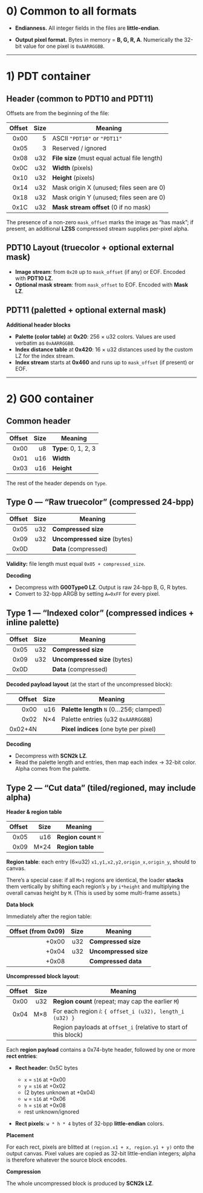 
# 0) Common to all formats

- **Endianness.** All integer fields in the files are **little-endian**.

- **Output pixel format.** Bytes in memory = **B, G, R, A**. Numerically the 32-bit value for one pixel is `0xAARRGGBB`.

---

# 1) PDT container

## Header (common to PDT10 and PDT11)

Offsets are from the beginning of the file:

| Offset | Size | Meaning                                       |
| -----: | ---: | --------------------------------------------- |
|   0x00 |    5 | ASCII `"PDT10"` or `"PDT11"`                  |
|   0x05 |    3 | Reserved / ignored                            |
|   0x08 |  u32 | **File size** (must equal actual file length) |
|   0x0C |  u32 | **Width** (pixels)                            |
|   0x10 |  u32 | **Height** (pixels)                           |
|   0x14 |  u32 | Mask origin X (unused; files seen are 0)      |
|   0x18 |  u32 | Mask origin Y (unused; files seen are 0)      |
|   0x1C |  u32 | **Mask stream offset** (0 if no mask)         |

The presence of a non-zero `mask_offset` marks the image as “has mask”; if present, an additional **LZSS** compressed stream supplies per-pixel alpha.

## PDT10 Layout (truecolor + optional external mask)

* **Image stream**: from `0x20` up to `mask_offset` (if any) or EOF. Encoded with **PDT10 LZ**.
* **Optional mask stream**: from `mask_offset` to EOF. Encoded with **Mask LZ**.

## PDT11 (paletted + optional external mask)

**Additional header blocks**

* **Palette (color table)** at **0x20**: 256 × u32 colors. Values are used verbatim as `0xAARRGGBB`.
* **Index distance table** at **0x420**: 16 × u32 distances used by the custom LZ for the index stream.
* **Index stream** starts at **0x460** and runs up to `mask_offset` (if present) or EOF.

---

# 2) G00 container

## Common header

| Offset | Size | Meaning              |
| -----: | ---: | -------------------- |
|   0x00 |   u8 | **Type**: 0, 1, 2, 3 |
|   0x01 |  u16 | **Width**            |
|   0x03 |  u16 | **Height**           |

The rest of the header depends on `Type`.

## Type 0 — “Raw truecolor” (compressed 24-bpp)

| Offset | Size | Meaning                       |
| -----: | ---: | ----------------------------- |
|   0x05 |  u32 | **Compressed size**           |
|   0x09 |  u32 | **Uncompressed size** (bytes) |
|   0x0D |      | **Data** (compressed)         |

**Validity:** file length must equal `0x05 + compressed_size`.

**Decoding**

* Decompress with **G00Type0 LZ**. Output is raw 24-bpp B, G, R bytes.
* Convert to 32-bpp ARGB by setting `A=0xFF` for every pixel.

## Type 1 — “Indexed color” (compressed indices + inline palette)

| Offset | Size | Meaning                       |
| -----: | ---: | ----------------------------- |
|   0x05 |  u32 | **Compressed size**           |
|   0x09 |  u32 | **Uncompressed size** (bytes) |
|   0x0D |      | **Data** (compressed)         |

**Decoded payload layout** (at the start of the uncompressed block):

|  Offset | Size | Meaning                                 |
| ------: | ---: | --------------------------------------- |
|    0x00 |  u16 | **Palette length** `N` (0…256; clamped) |
|    0x02 |  N×4 | Palette entries (u32 `0xAARRGGBB`)      |
| 0x02+4N |      | **Pixel indices** (one byte per pixel)  |

**Decoding**

* Decompress with **SCN2k LZ**.
* Read the palette length and entries, then map each index -> 32-bit color. Alpha comes from the palette.

## Type 2 — “Cut data” (tiled/regioned, may include alpha)

**Header & region table**

| Offset | Size | Meaning  |
| -----: | ---: | ---------------- |
|   0x05 |  u16 | **Region count** `M`  |
|   0x09 | M×24 | **Region table**   |

**Region table**: each entry (6×u32) `x1,y1,x2,y2,origin_x,origin_y`, should to canvas.

There’s a special case: if all `M>1` regions are identical, the loader **stacks** them vertically by shifting each region’s `y` by `i*height` and multiplying the overall canvas height by `M`. (This is used by some multi-frame assets.)

**Data block**

Immediately after the region table:

| Offset (from 0x09) | Size | Meaning               |
| -----------------------: | ---: | --------------------- |
|                    +0x00 |  u32 | **Compressed size**   |
|                    +0x04 |  u32 | **Uncompressed size** |
|                    +0x08 |    | **Compressed data**   |

**Uncompressed block layout**:

| Offset | Size | Meaning                                                         |
| -----: | ---: | --------------------------------------------------------------- |
|   0x00 |  u32 | **Region count** (repeat; may cap the earlier `M`)              |
|   0x04 |  M×8 | For each region *i*: `{ offset_i (u32), length_i (u32) }`       |
|        |      | Region payloads at `offset_i` (relative to start of this block) |

Each **region payload** contains a 0x74-byte header, followed by one or more **rect entries**:

* **Rect header**: 0x5C bytes

  * `x` = `s16` at +0x00
  * `y` = `s16` at +0x02
  * (2 bytes unknown at +0x04)
  * `w` = `s16` at +0x06
  * `h` = `s16` at +0x08
  * rest unknown/ignored
* **Rect pixels**: `w * h * 4` bytes of 32-bpp **little-endian** colors.

**Placement**

For each rect, pixels are blitted at `(region.x1 + x, region.y1 + y)` onto the output canvas. Pixel values are copied as 32-bit little-endian integers; alpha is therefore whatever the source block encodes.

**Compression**

The whole uncompressed block is produced by **SCN2k LZ**.
